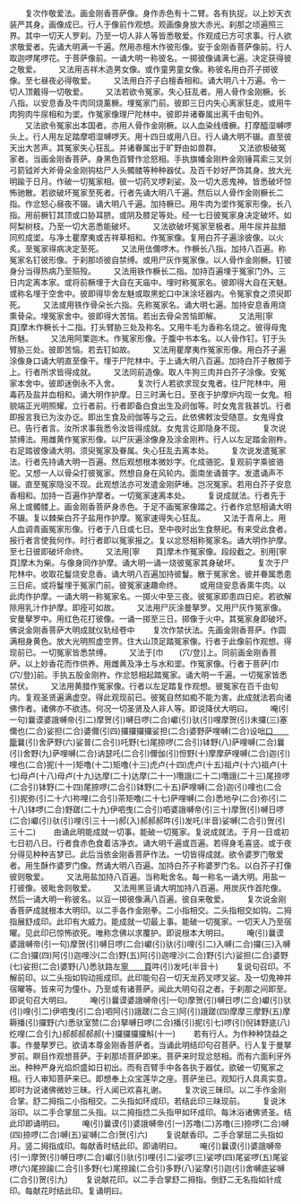 <!-- { "loadSidebar": true } -->
　　复次作敬爱法。画金刚香菩萨像。身作赤色有十二臂。各有执捉。以上妙天衣装严其身。画像成已。行人于像前作观想。观画像身放大赤光。刹那之顷遍照三界。其中一切天人罗刹。乃至一切人非人等皆悉敬爱。作观成已方可求事。行人欲求敬爱者。先诵大明满一千遍。然用赤檀木作彼形像。安于金刚香菩萨像前。行人取迦啰尾啰花。于菩萨像前。一诵大明一称彼名。一掷彼像诵满七遍。决定获得彼之敬爱。
　　又法用吉祥木造男女像。或作童男童女像。称彼名用白芥子掷彼像。至七昼夜必得敬爱。
　　又法用白芥子白檀香相和。诵大明八十万遍。令一切人顶戴得一切敬爱。
　　又法若欲令冤家。失心狂乱者。用人骨作金刚橛。长八指。以安息香及牛肉同烧薰橛。埋冤家门前。彼即三日内失心离家狂走。或用牛肉狗肉牛尿相和为埿。作冤家像理尸陀林中。彼即并诸眷属出离千由旬外。
　　又法欲令冤家出本国者。亦用人骨作金刚橛。以人血染线缠橛。打摩醯湿嚩啰头上。行人用左足踏摩呬湿嚩啰天。用十四日或用八日。行人诵大明不辍。直至彼天出大苦声。其冤家失心狂乱。并诸眷属出于旷野由如兽群。
　　又法欲极破冤家者。当画金刚香菩萨。身黑色百臂作忿怒相。手执旗幡金刚杵金刚锤罥索三叉剑弓箭钺斧大斧骨朵金刚钩枯尸人头髑髅等种种器仗。及百千妙好严饰其身。放大光明踰于日月。作破一切冤家相。彼一切药叉啰刹娑。及一切大恶鬼神。皆悉破坏惊怖驰散。若欲破坏冤家至死者。行者先诵大明八千遍。然后以人骨作金刚橛长二指。作忿怒心昼夜不辍。诵大明八千遍。加持橛已。用牛肉为埿作冤家形像。长八指。用前橛钉其顶或口胁耳脐。或阴及膝足等处。经一七日彼冤家身决定破坏。如阿梨树枝。乃至一切大恶悉能破坏。
　　又法欲破坏冤家至极者。用牛尿并盐醋同煎成埿。与净土瞿摩夷或吉祥草相和。作冤家像。复用白芥子遍涂彼像。以火炙。至冤家得病决定至死。
　　又法用佉儞啰木。作橛长八指。加持八百遍。称冤家名钉彼形像。于刹那顷彼自禁缚。或用尸灰作冤家像。以人骨作金刚橛。钉彼身分当得热病乃至殒殁。
　　又法用铁作橛长二指。加持百遍埋于冤家门外。三日内定离本家。或将前橛埋于大自在天庙中。埋时称冤家名。彼即得大自在天魅。或称名埋于空舍中。彼即得毕舍左魅或取黑蛇口中沫涂坯器内。令冤家食之须臾即死。
　　又法或用铁作骨朵长六指。先称冤家名。诵大明七遍。加持安息香用烧熏骨朵。埋冤家舍中。彼即得大苦恼。若出去骨朵苦恼即解。
　　又法用[寧　　頁]摩木作橛长十二指。打头臂胁三处及称名。又用牛毛为香称名烧之。彼得母鬼所魅。
　　又法用阿栗迦木。作冤家形像。于腹中书本名。以人骨作钉。钉于头臂胁三处。彼即苦恼。若去钉如故。
　　又法用瞿摩夷作冤家形像。用白芥子遍涂像身口诵大明直至像干。埋于尸陀林中。于上诵大明八百遍。加持白芥子散掷于上。行者所求皆得成就。
　　又法同前造像。取人牛狗三肉并白芥子涂像。安冤家本舍中。彼即迷倒永不入舍。
　　复次行人若欲求现女鬼者。往尸陀林中。用毒药及盐并血相和。诵大明作护摩。日三时满七日。至夜于护摩炉内现一女鬼。相貌端正光明照耀。立行者前。行者即备白食出生及阏伽等。时女鬼言我甚饥。行者即报言我已为汝办讫。即出生食及阏伽等与之云。此依佛敕汝受随意。女鬼得食已。告行者言。汝所求事我悉令汝皆得成就。女鬼言讫即隐身不现。
　　复次说禁缚法。用雌黄作冤家形像。以尸灰遍涂像身及涂金刚杵。行人以左足踏金刚杵。右足踏彼像诵大明。须臾冤家及眷属。失心狂乱去离本处。
　　复次说发遣冤家法。行者先持诵大明一百遍。然后观想根本微妙字。化成骆驼。复观前字乘彼骆驼。又想一人以骨朵打彼冤家。然想自身在风轮内。面南坐诵普字。发遣诵声不辍。直至冤家隐没不现。此观想法亦可发遣金刚萨埵。岂况冤家。若用白芥子安息香相和。加持一百遍作护摩者。一切冤家速离本处。
　　复说成就法。行者先于帛上或髑髅上。画金刚香菩萨身赤色。于足不画冤家像踏之。行者作忿怒相诵大明不辍。复以棘柴白芥子盐用作护摩。冤家速得失心狂乱。
　　又法于青帛上。用人血调青画冤家形像。行者于八日或七日。至中夜时出生食祭祀。有来受此食者。报行者言使我何作。时行者即以冤家报之。复以忿怒相称冤家名。诵大明作护摩。至七日彼即破坏命终。
　　又法用[寧　　頁]摩木作冤家像。段段截之。别用[寧　　頁]摩木为柴。与像身同作护摩。诵大明一诵一烧彼冤家其身破坏。
　　复次于尸陀林中。收取花鬘烧安息香。诵大明八百遍加持彼鬘。散于冤家舍。彼并眷属悉患三日疟。或将鬘埋于冤家门前。彼冤家速趣命终。
　　或用烧安息香熏牛肉。以此肉作护摩。一诵大明一称冤家名。一掷火中至三夜。彼冤家即患四日疟。若欲解除用乳汁作护摩。即痊可如故。
　　又法用尸灰涂曼拏罗。又用尸灰作冤家像。安曼拏罗中。用红色花打彼像。一诵一掷至三日。掷像于火中。其冤家身即破坏。
佛说金刚香菩萨大明成就仪轨经卷中
　　复次作禁伏法。先画金刚香菩萨。作圆满相身黄色。放大光明照虚空界。住大山顶足踏冤家像。行者于此像前作观想。得现前已。一切冤家皆悉禁缚。
　　又法于[巾　　(穴/登)]上。同前画金刚香菩萨。以上妙香花而作供养。用雌黄及净土与水和埿。作冤家像。行者于菩萨[巾　　(穴/登)]前。手执五股金刚杵。作忿怒相起踏冤家。诵大明一千遍。一切冤家皆悉禁伏。
　　又法用黄腊作冤家像。行者以左足踏复作观想。彼冤家在百千由旬内。复观圣贤遍满虚空。得此观现前已。彼冤自然如痴不能为害。此成就法若向诸佛作者。诸佛亦不欲违。何况一切圣贤及人非人等。即说降伏大明曰。
　　唵(引一句)曩谟婆誐嚩帝(引二)摩贺(引)嚩日啰(二合)巘(引)驮(引)哩摩贺(引)末攞(三)塞儞也(二合)娑担(二合)婆儞(引四)攞攞攞攞娑担(二合)婆野萨哩嚩(二合)设咄[口　　籠](二合五)曩(引)舍萨野(六)娑普(二合引)吒野(七)尾捺啰(二合引)钵野(八)萨哩嚩(二合)曩(引)舍野(九)萨哩嚩(二合)讷瑟吒(二合引)儞伽(引)怛野(十)摩摩萨哩嚩(二合)迦(引)哩也(二合)抳(十一)矩噜(十二)矩噜(十三)虎卢(十四)虎卢(十五)祖卢(十六)祖卢(十七)母卢(十八)母卢(十九)达摩(二十)达摩(二十一)囕誐(二十二)囕誐(二十三)尾捺啰(二合引)钵野(二十四)尾捺啰(二合引)钵野(二十五)萨哩嚩(二合)迦(引)哩也(二合引)抳弥(引二十六)祢哩(二合引)茶矩噜(二十七)萨哩嚩(二合)悉地孕(二合)弥(引二十八)钵啰(二合)野蹉(二十九)伊呬曳(二合引)呬婆誐嚩帝(引三十)摩贺(引)嚩日啰(二合)巘(引)驮(引)哩(引三十一)郝(入)郝郝郝吽(引)发吒(半音)娑嚩(二合引)贺(引三十二)
　　由诵此明能成就一切事。能破一切冤家。复说成就法。于月一日或初七日初八日。行者食赤色食着洁净衣。诵大明千遍或百遍。若得身毛喜竖。或于夜分得见种种吉梦已。此后当依金刚香菩萨作法。一切皆得成就。欲令婆罗门敬爱者。用生酥作婆罗门像。然诵大明八百遍。加持白芥子称婆罗门名。以白芥子打像彼则敬爱。
　　又法用盐加持八百遍。当称毗舍名。每一称名一诵大明。用盐一打彼像。彼毗舍则敬爱。
　　又法用黑豆诵大明加持八百遍。用炭灰作首陀像。然后一诵大明一称彼名。以豆一掷彼像满八百遍。彼自来敬爱。
　　复次说金刚香菩萨成就根本大明印。以二手各作金刚拳。二小指相交。二头指相交如钩。二拇指展舒成印。此印有大威力。能成就一切最上事。能破一切冤家。一切天人乃至宿曜。见此印已惊怖欲死。唯称念佛以求覆护。即说根本大明曰。
　　唵(引)曩谟婆誐嚩帝(引一句)摩贺(引)嚩日啰(二合)巘(引)驮(引)哩(引二)入嚩(二合)攞(三)入嚩(二合)攞(四)阿(引)迦哩沙(二合)野(五)阿(引)迦哩沙(二合)野(引六)娑担(二合)婆野(七)娑担(二合)婆野(八)悉驮路左[寧　　頁](引九)吽(引)发吒(半音十)
　　复说句召印。不解前印。以二头指如钩动摇成印。此印能句召一切天龙药叉啰叉娑。及一切鬼神并宿曜等。皆来可为僮仆。乃至或有诸菩萨。闻此大明句召之者。于刹那之间即至。即说句召大明曰。
　　唵(引)曩谟婆誐嚩帝(引一句)摩贺(引)嚩日啰(二合)巘(引)驮(引)哩(引二)伊呬曳(引二合)呬阿(引)誐蹉(二合三)阿(引)誐蹉(四)摩摩三摩野(五)摩耨播(引)攞野(六)悉驮室赞(二合)拏嚩日啰(二合)播(引)抳(引七)啰(引)倪钵野底(八)纥哩(二合引九)郝郝郝郝郝(十)攞攞攞攞斛(十一)
　　若有行人。为作种种饶益之事。作曼拏罗已。欲请本尊金刚香菩萨者。当诵此明结印句召菩萨。行人复于曼拏罗前。瞑目作观想菩萨。于刹那顷菩萨即来。菩萨来时现忿怒相。而有六面利牙外出。种种严身光焰炽盛如日初出。而有百臂手中各各执于器仗。欲破一切冤家之相。行人审知菩萨来已。即想奉上众宝莲华之座。菩萨坐已。观知行人具真实意。即时为说诸佛微妙三昧。行人闻已欢喜礼谢。
　　复次说三昧印。以二手作金刚合掌。舒二拇指二小指相交。二头指如环成印。若结此印三昧现前。
　　复说沐浴印。以二手合掌屈二头指。以二拇指捻二头指甲如环成印。每沐浴诸佛贤圣。结此印即诵明曰。
　　唵(引)曩谟(引)婆誐嚩帝(引一)苏噜(二)苏噜(三)捺啰(二合)嚩(四)捺啰(二合)嚩(五)娑嚩(二合)贺(引六)
　　复说献香印。二手合掌屈二头指如月。竖二拇指成印。每献香时结此印。即诵明曰。
　　唵(引)曩谟(引)婆誐嚩帝(引一)摩贺(引)嚩日啰(二合)巘(引)驮(引)哩(引二)娑啰(三)娑啰(四)尾娑啰(五)尾娑啰(六)尾捺踰(二合引)多野(七)尾捺踰(二合引)多野(八)娑摩(引)迦(引)舍嚩底娑嚩(二合引)贺(引九)
　　复说献花印。以二手合掌舒二拇指。倒舒二无名指如针成印。每献花时结此印。复诵明曰。

